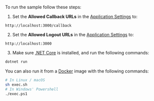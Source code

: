 <!-- markdownlint-disable MD041 -->

To run the sample follow these steps:

1) Set the **Allowed Callback URLs** in the <a href="${manage_url}/#/applications/${account.clientId}/settings" target="_blank">Application Settings</a> to:

```text
http://localhost:3000/callback
```

2) Set the **Allowed Logout URLs** in the <a href="${manage_url}/#/applications/${account.clientId}/settings" target="_blank">Application Settings</a> to:

```text
http://localhost:3000
```

3) Make sure <a href="https://www.microsoft.com/net/download" target="_blank">.NET Core</a> is installed, and run the following commands:

```bash
dotnet run
```

You can also run it from a <a href="https://www.docker.com" target="_blank">Docker</a> image with the following commands:

```bash
# In Linux / macOS
sh exec.sh
# In Windows' Powershell
./exec.ps1
```
